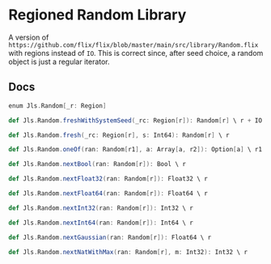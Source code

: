 # Regioned Random Library

A version of
`https://github.com/flix/flix/blob/master/main/src/library/Random.flix` with
regions instead of `IO`. This is correct since, after seed choice, a random
object is just a regular iterator.

## Docs

```scala
enum Jls.Random[_r: Region]

def Jls.Random.freshWithSystemSeed(_rc: Region[r]): Random[r] \ r + IO

def Jls.Random.fresh(_rc: Region[r], s: Int64): Random[r] \ r

def Jls.Random.oneOf(ran: Random[r1], a: Array[a, r2]): Option[a] \ r1 + r2

def Jls.Random.nextBool(ran: Random[r]): Bool \ r

def Jls.Random.nextFloat32(ran: Random[r]): Float32 \ r

def Jls.Random.nextFloat64(ran: Random[r]): Float64 \ r

def Jls.Random.nextInt32(ran: Random[r]): Int32 \ r

def Jls.Random.nextInt64(ran: Random[r]): Int64 \ r

def Jls.Random.nextGaussian(ran: Random[r]): Float64 \ r

def Jls.Random.nextNatWithMax(ran: Random[r], m: Int32): Int32 \ r

```
